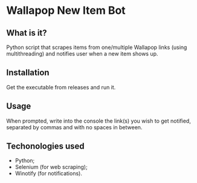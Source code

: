 # Wallapop New Item Bot

## What is it?
Python script that scrapes items from one/multiple Wallapop links (using multithreading) and notifies user when a new item shows up.

## Installation
Get the executable from releases and run it.

## Usage
When prompted, write into the console the link(s) you wish to get notified, separated by commas and with no spaces in between.

## Techonologies used
- Python;
- Selenium (for web scraping);
- Winotify (for notifications).
